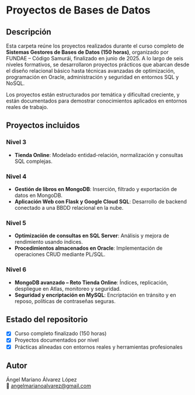 
# Proyectos de Bases de Datos

## Descripción
Esta carpeta reúne los proyectos realizados durante el curso completo de **Sistemas Gestores de Bases de Datos (150 horas)**, organizado por FUNDAE – Código Samurái, finalizado en junio de 2025. A lo largo de seis niveles formativos, se desarrollaron proyectos prácticos que abarcan desde el diseño relacional básico hasta técnicas avanzadas de optimización, programación en Oracle, administración y seguridad en entornos SQL y NoSQL.

Los proyectos están estructurados por temática y dificultad creciente, y están documentados para demostrar conocimientos aplicados en entornos reales de trabajo.

## Proyectos incluidos

### Nivel 3
- **Tienda Online**: Modelado entidad-relación, normalización y consultas SQL complejas.

### Nivel 4
- **Gestión de libros en MongoDB**: Inserción, filtrado y exportación de datos en MongoDB.
- **Aplicación Web con Flask y Google Cloud SQL**: Desarrollo de backend conectado a una BBDD relacional en la nube.

### Nivel 5
- **Optimización de consultas en SQL Server**: Análisis y mejora de rendimiento usando índices.
- **Procedimientos almacenados en Oracle**: Implementación de operaciones CRUD mediante PL/SQL.

### Nivel 6
- **MongoDB avanzado – Reto Tienda Online**: Índices, replicación, despliegue en Atlas, monitoreo y seguridad.
- **Seguridad y encriptación en MySQL**: Encriptación en tránsito y en reposo, políticas de contraseñas seguras.

## Estado del repositorio
- [x] Curso completo finalizado (150 horas)
- [x] Proyectos documentados por nivel
- [x] Prácticas alineadas con entornos reales y herramientas profesionales

## Autor
Ángel Mariano Álvarez López  
📧 angelmarianoalvarez@gmail.com
